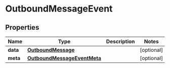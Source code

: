 

# OutboundMessageEvent

## Properties

Name | Type | Description | Notes
------------ | ------------- | ------------- | -------------
**data** | [**OutboundMessage**](OutboundMessage.md) |  |  [optional]
**meta** | [**OutboundMessageEventMeta**](OutboundMessageEventMeta.md) |  |  [optional]



